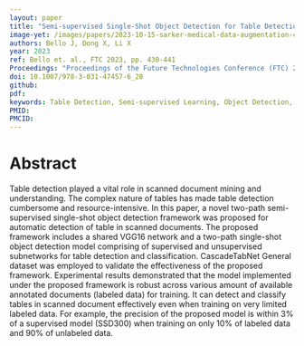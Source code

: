 ```yaml
---
layout: paper
title: "Semi-supervised Single-Shot Object Detection for Table Detection in Scanned Documents"
image-yet: /images/papers/2023-10-15-sarker-medical-data-augmentation-chatgpt.png
authors: Bello J, Dong X, Li X
year: 2023
ref: Bello et. al., FTC 2023, pp. 430-441 
Proceedings: "Proceedings of the Future Technologies Conference (FTC) 2023, Volume 3"
doi: 10.1007/978-3-031-47457-6_28
github:
pdf: 
keywords: Table Detection, Semi-supervised Learning, Object Detection, Scanned Document
PMID: 
PMCID: 
---
```


# Abstract

Table detection played a vital role in scanned document mining and understanding. The complex nature of tables has made table detection cumbersome and resource-intensive. In this paper, a novel two-path semi-supervised single-shot object detection framework was proposed for automatic detection of table in scanned documents. The proposed framework includes a shared VGG16 network and a two-path single-shot object detection model comprising of supervised and unsupervised subnetworks for table detection and classification. CascadeTabNet General dataset was employed to validate the effectiveness of the proposed framework. Experimental results demonstrated that the model implemented under the proposed framework is robust across various amount of available annotated documents (labeled data) for training. It can detect and classify tables in scanned document effectively even when training on very limited labeled data. For example, the precision of the proposed model is within 3% of a supervised model (SSD300) when training on only 10% of labeled data and 90% of unlabeled data.
